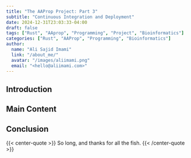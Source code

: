 ```yaml
---
title: "The AAProp Project: Part 3"
subtitle: "Continuous Integration and Deployment"
date: 2024-12-31T23:03:33-04:00
draft: false
tags: ["Rust", "AAprop", "Programming", "Project", "Bioinformatics"]
categories: ["Rust", "AAProp", "Programming", "Bioinformatics"]
author:
  name: "Ali Sajid Imami"
  link: "/about_me/"
  avatar: "/images/aliimami.png"
  email: "<hello@aliimami.com>"
---
```


## Introduction

<!-- Write the introduction here -->

## Main Content

<!-- Write the main content here -->

## Conclusion

<!-- Write the conclusion here -->

{{< center-quote >}}
So long, and thanks for all the fish.
{{< /center-quote >}}
